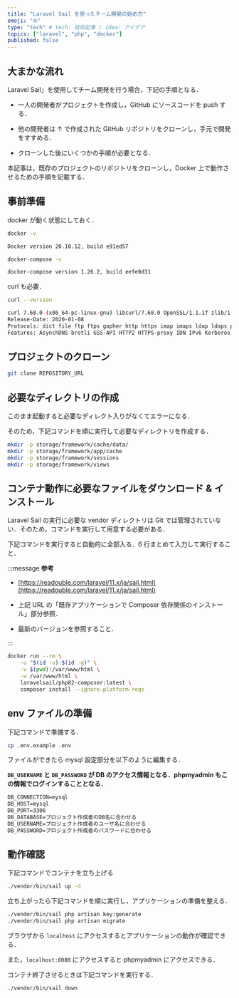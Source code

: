 ```yaml
---
title: "Laravel Sail を使ったチーム開発の始め方"
emoji: "⛵️"
type: "tech" # tech: 技術記事 / idea: アイデア
topics: ["laravel", "php", "docker"]
published: false
---
```


## 大まかな流れ

Laravel Sail」を使用してチーム開発を行う場合，下記の手順となる．

- 一人の開発者がプロジェクトを作成し，GitHub にソースコードを push する．

- 他の開発者は ↑ で作成された GitHub リポジトリをクローンし，手元で開発をすすめる．

- クローンした後にいくつかの手順が必要となる．

本記事は，既存のプロジェクトのリポジトリをクローンし，Docker 上で動作させるための手順を記載する．

## 事前準備

docker が動く状態にしておく．

```bash
docker -v

Docker version 20.10.12, build e91ed57

docker-compose -v

docker-compose version 1.26.2, build eefe0d31
```

curl も必要．

```bash
curl --version

curl 7.68.0 (x86_64-pc-linux-gnu) libcurl/7.68.0 OpenSSL/1.1.1f zlib/1.2.11 brotli/1.0.7 libidn2/2.2.0 libpsl/0.21.0 (+libidn2/2.2.0) libssh/0.9.3/openssl/zlib nghttp2/1.40.0 librtmp/2.3
Release-Date: 2020-01-08
Protocols: dict file ftp ftps gopher http https imap imaps ldap ldaps pop3 pop3s rtmp rtsp scp sftp smb smbs smtp smtps telnet tftp
Features: AsynchDNS brotli GSS-API HTTP2 HTTPS-proxy IDN IPv6 Kerberos Largefile libz NTLM NTLM_WB PSL SPNEGO SSL TLS-SRP UnixSockets
```

## プロジェクトのクローン

```bash
git clone REPOSITORY_URL
```

## 必要なディレクトリの作成

このまま起動すると必要なディレクト入りがなくてエラーになる．

そのため，下記コマンドを順に実行して必要なディレクトリを作成する．

```bash
mkdir -p storage/framework/cache/data/
mkdir -p storage/framework/app/cache
mkdir -p storage/framework/sessions
mkdir -p storage/framework/views
```

## コンテナ動作に必要なファイルをダウンロード & インストール

Laravel Sail の実行に必要な vendor ディレクトリは Git では管理されていない．そのため，コマンドを実行して用意する必要がある．

下記コマンドを実行すると自動的に全部入る．6 行まとめて入力して実行すること．

:::message
**参考**

- [https://readouble.com/laravel/11.x/ja/sail.html](https://readouble.com/laravel/11.x/ja/sail.html)

- 上記 URL の「既存アプリケーションで Composer 依存関係のインストール」部分参照．

- 最新のバージョンを参照すること．

:::

```bash
docker run --rm \
    -u "$(id -u):$(id -g)" \
    -v $(pwd):/var/www/html \
    -w /var/www/html \
    laravelsail/php82-composer:latest \
    composer install --ignore-platform-reqs
```

## env ファイルの準備

下記コマンドで準備する．

```bash
cp .env.example .env
```

ファイルができたら mysql 設定部分を以下のように編集する．

**`DB_USERNAME` と `DB_PASSWORD` が DB のアクセス情報となる．phpmyadmin もこの情報でログインすることとなる．**

```txt
DB_CONNECTION=mysql
DB_HOST=mysql
DB_PORT=3306
DB_DATABASE=プロジェクト作成者のDB名に合わせる
DB_USERNAME=プロジェクト作成者のユーザ名に合わせる
DB_PASSWORD=プロジェクト作成者のパスワードに合わせる
```

## 動作確認

下記コマンドでコンテナを立ち上げる

```bash
./vendor/bin/sail up -d
```

立ち上がったら下記コマンドを順に実行し，アプリケーションの準備を整える．

```bash
./vendor/bin/sail php artisan key:generate
./vendor/bin/sail php artisan migrate
```

ブラウザから `localhost` にアクセスするとアプリケーションの動作が確認できる．

また，`localhost:8080` にアクセスすると phpmyadmin にアクセスできる．

コンテナ終了させるときは下記コマンドを実行する．

```bash
./vendor/bin/sail down
```
